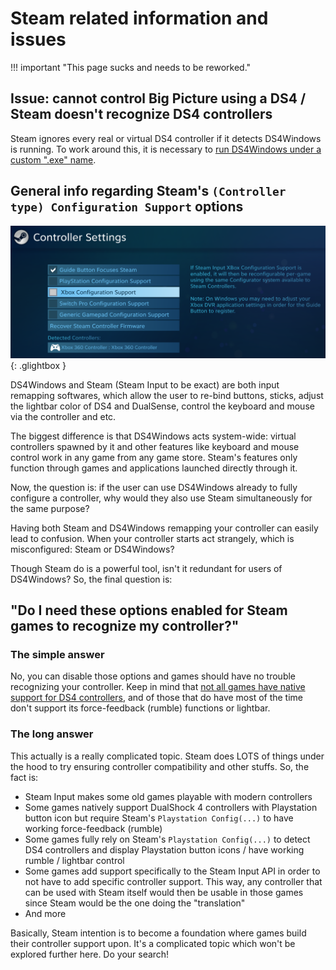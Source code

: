 # Steam related information and issues

!!! important "This page sucks and needs to be reworked."

## Issue: cannot control Big Picture using a DS4 / Steam doesn't recognize DS4 controllers

Steam ignores every real or virtual DS4 controller if it detects DS4Windows is running. To work around this, it is necessary to [run DS4Windows under a custom ".exe" name](../../guides/ds4w-custom-name/).

## General info regarding Steam's `(Controller type) Configuration Support` options

![SteamControllerSettings](images/SteamControllerSettings.png){: .glightbox } 

DS4Windows and Steam (Steam Input to be exact) are both input remapping softwares, which allow the user to re-bind buttons, sticks, adjust the lightbar color of DS4 and DualSense, control the keyboard and mouse via the controller and etc. 

The biggest difference is that DS4Windows acts system-wide: virtual controllers spawned by it and other features like keyboard and mouse control work in any game from any game store. Steam's features only function through games and applications launched directly through it.

Now, the question is: if the user can use DS4Windows already to fully configure a controller, why would they also use Steam simultaneously for the same purpose?

Having both Steam and DS4Windows remapping your controller can easily lead to confusion. When your controller starts act strangely, which is misconfigured: Steam or DS4Windows? 

Though Steam do is a powerful tool, isn't it redundant for users of DS4Windows? So, the final question is:

## "Do I need these options enabled for Steam games to recognize my controller?"

### The simple answer

No, you can disable those options and games should have no trouble recognizing your controller. Keep in mind that [not all games have native support for DS4 controllers](../../other/under-construction), and of those that do have most of the time don't support its force-feedback (rumble) functions or lightbar.

### The long answer

This actually is a really complicated topic. Steam does LOTS of things under the hood to try ensuring controller compatibility and other stuffs. So, the fact is:

- Steam Input makes some old games playable with modern controllers
- Some games natively support DualShock 4 controllers with Playstation button icon but require Steam's `Playstation Config(...)` to have working force-feedback (rumble)
- Some games fully rely on Steam's `Playstation Config(...)` to detect DS4 controllers and display Playstation button icons / have working rumble / lightbar control
- Some games add support specifically to the Steam Input API in order to not have to add specific controller support. This way, any controller that can be used with Steam itself would then be usable in those games since Steam would be the one doing the "translation"
- And more

Basically, Steam intention is to become a foundation where games build their controller support upon. It's a complicated topic which won't be explored further here. Do your search!





